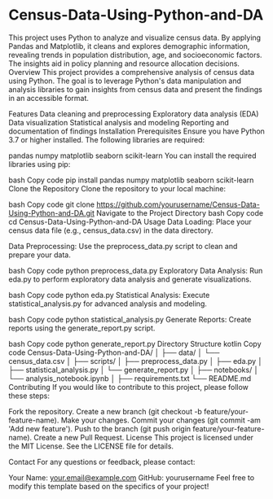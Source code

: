 # Census-Data-Using-Python-and-DA
This project uses Python to analyze and visualize census data. By applying Pandas and Matplotlib, it cleans and explores demographic information, revealing trends in population distribution, age, and socioeconomic factors. The insights aid in policy planning and resource allocation decisions.
Overview
This project provides a comprehensive analysis of census data using Python. The goal is to leverage Python's data manipulation and analysis libraries to gain insights from census data and present the findings in an accessible format.

Features
Data cleaning and preprocessing
Exploratory data analysis (EDA)
Data visualization
Statistical analysis and modeling
Reporting and documentation of findings
Installation
Prerequisites
Ensure you have Python 3.7 or higher installed. The following libraries are required:

pandas
numpy
matplotlib
seaborn
scikit-learn
You can install the required libraries using pip:

bash
Copy code
pip install pandas numpy matplotlib seaborn scikit-learn
Clone the Repository
Clone the repository to your local machine:

bash
Copy code
git clone https://github.com/yourusername/Census-Data-Using-Python-and-DA.git
Navigate to the Project Directory
bash
Copy code
cd Census-Data-Using-Python-and-DA
Usage
Data Loading: Place your census data file (e.g., census_data.csv) in the data directory.

Data Preprocessing: Use the preprocess_data.py script to clean and prepare your data.

bash
Copy code
python preprocess_data.py
Exploratory Data Analysis: Run eda.py to perform exploratory data analysis and generate visualizations.

bash
Copy code
python eda.py
Statistical Analysis: Execute statistical_analysis.py for advanced analysis and modeling.

bash
Copy code
python statistical_analysis.py
Generate Reports: Create reports using the generate_report.py script.

bash
Copy code
python generate_report.py
Directory Structure
kotlin
Copy code
Census-Data-Using-Python-and-DA/
│
├── data/
│   └── census_data.csv
│
├── scripts/
│   ├── preprocess_data.py
│   ├── eda.py
│   ├── statistical_analysis.py
│   └── generate_report.py
│
├── notebooks/
│   └── analysis_notebook.ipynb
│
├── requirements.txt
└── README.md
Contributing
If you would like to contribute to this project, please follow these steps:

Fork the repository.
Create a new branch (git checkout -b feature/your-feature-name).
Make your changes.
Commit your changes (git commit -am 'Add new feature').
Push to the branch (git push origin feature/your-feature-name).
Create a new Pull Request.
License
This project is licensed under the MIT License. See the LICENSE file for details.

Contact
For any questions or feedback, please contact:

Your Name: your.email@example.com
GitHub: yourusername
Feel free to modify this template based on the specifics of your project!
